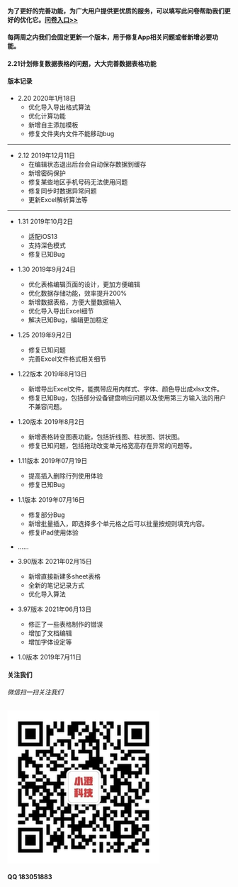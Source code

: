 #### 为了更好的完善功能，为广大用户提供更优质的服务，可以填写此问卷帮助我们更好的优化它。[问卷入口>>](https://www.wjx.cn/jq/43388535.aspx)

#### 每两周之内我们会固定更新一个版本，用于修复App相关问题或者新增必要功能。

#### 2.21计划修复数据表格的问题，大大完善数据表格功能


#### 版本记录
+ 2.20 2020年1月18日
  + 优化导入导出格式算法
  + 优化计算功能
  + 新增自主添加模板
  + 修复文件夹内文件不能移动bug
-------
+ 2.12 2019年12月11日
  + 在编辑状态退出后台会自动保存数据到缓存
  + 新增密码保护
  + 修复某些地区手机号码无法使用问题
  + 修复同步时数据异常问题
  + 更新Excel解析算法等
-------
+ 1.31 2019年10月2日
  + 适配iOS13
  + 支持深色模式
  + 修复已知Bug
+ 1.30 2019年9月24日
  + 优化表格编辑页面的设计，更加方便编辑
  + 优化数据存储功能，效率提升200%
  + 新增数据表格，方便大量数据输入
  + 优化导入导出Excel细节
  + 解决已知Bug，编辑更加稳定
+ 1.25 2019年9月2日
  + 修复已知问题
  + 完善Excel文件格式相关细节
+ 1.22版本  2019年8月13日
  + 新增导出Excel文件，能携带应用内样式、字体、颜色导出成xlsx文件。
  + 修复已知Bug，包括部分设备键盘响应问题以及使用第三方输入法的用户不兼容问题。
+ 1.20版本  2019年8月2日
  + 新增表格转变图表功能，包括折线图、柱状图、饼状图。
  + 修复已知问题，包括拖动改变单元格宽高存在异常的问题等。
+ 1.11版本  2019年07月19日
  + 提高插入删除行列使用体验
  + 修复已知Bug
+ 1.1版本  2019年07月16日
  + 修复部分Bug
  + 新增批量插入，即选择多个单元格之后可以批量按规则填充内容。
  + 修复iPad使用体验
+ ......
+ 3.90版本 2021年02月15日
  + 新增直接新建多sheet表格
  + 全新的笔记记录方式
  + 优化导入算法
+ 3.97版本 2021年06月13日
  + 修正了一些表格制作的错误
  + 增加了文档编辑
  + 增加字体设定等


+ 1.0版本  2019年7月11日
#### 关注我们
###### 微信扫一扫关注我们
![af](https://github.com/JXUnx1/PhoneTable/blob/master/qrcode_for_gh_4fc83cb109ec_344.jpg?raw=true "af")
#### QQ 183051883
